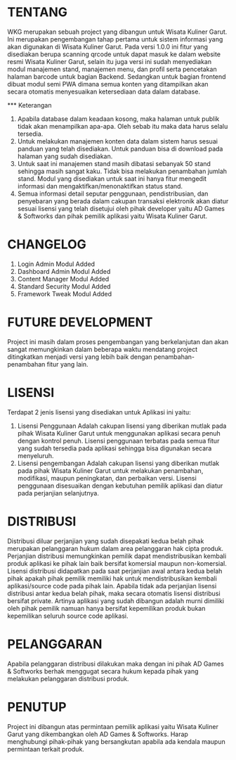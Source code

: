 # TENTANG
WKG merupakan sebuah project yang dibangun untuk Wisata Kuliner Garut. Ini merupakan pengembangan tahap pertama untuk sistem informasi yang akan digunakan di Wisata Kuliner Garut. Pada versi 1.0.0 ini fitur yang disediakan berupa scanning qrcode untuk dapat masuk ke dalam website resmi Wisata Kuliner Garut, selain itu juga versi ini sudah menyediakan modul manajemen stand, manajemen menu, dan profil serta pencetakan halaman barcode untuk bagian Backend. Sedangkan untuk bagian frontend dibuat modul semi PWA dimana semua konten yang ditampilkan akan secara otomatis menyesuaikan ketersediaan data dalam database.

*** Keterangan
1. Apabila database dalam keadaan kosong, maka halaman untuk publik tidak akan menampilkan apa-apa. Oleh sebab itu maka data harus selalu tersedia.
2. Untuk melakukan manajemen konten data dalam sistem harus sesuai panduan yang telah disediakan. Untuk panduan bisa di download pada halaman yang sudah disediakan.
3. Untuk saat ini manajemen stand masih dibatasi sebanyak 50 stand sehingga masih sangat kaku. Tidak bisa melakukan penambahan jumlah stand. Modul yang disediakan untuk saat ini hanya fitur mengedit informasi dan mengaktifkan/menonaktifkan status stand.
4. Semua informasi detail seputar penggunaan, pendistribusian, dan penyebaran yang berada dalam cakupan transaksi elektronik akan diatur sesuai lisensi yang telah disetujui oleh pihak developer yaitu AD Games & Softworks dan pihak pemilik aplikasi yaitu Wisata Kuliner Garut.

# CHANGELOG
1. Login Admin Modul Added
2. Dashboard Admin Modul Added
3. Content Manager Modul Added
4. Standard Security Modul Added
5. Framework Tweak Modul Added

# FUTURE DEVELOPMENT
Project ini masih dalam proses pengembangan yang berkelanjutan dan akan sangat memungkinkan dalam beberapa waktu mendatang project ditingkatkan menjadi versi yang lebih baik dengan penambahan-penambahan fitur yang lain.

# LISENSI
Terdapat 2 jenis lisensi yang disediakan untuk Aplikasi ini yaitu:
1. Lisensi Penggunaan
Adalah cakupan lisensi yang diberikan mutlak pada pihak Wisata Kuliner Garut untuk menggunakan aplikasi secara penuh dengan kontrol penuh. Lisensi penggunaan terbatas pada semua fitur yang sudah tersedia pada aplikasi sehingga bisa digunakan secara menyeluruh.
2. Lisensi pengembangan
Adalah cakupan lisensi yang diberikan mutlak pada pihak Wisata Kuliner Garut untuk melakukan penambahan, modifikasi, maupun peningkatan, dan perbaikan versi. Lisensi penggunaan disesuaikan dengan kebutuhan pemilik aplikasi dan diatur pada perjanjian selanjutnya.

# DISTRIBUSI
Distribusi diluar perjanjian yang sudah disepakati kedua belah pihak merupakan pelanggaran hukum dalam area pelanggaran hak cipta produk. Perjanjian distribusi memungkinkan pemilik dapat mendistribusikan kembali produk aplikasi ke pihak lain baik bersifat komersial maupun non-komersial. Lisensi distribusi didapatkan pada saat perjanjian awal antara kedua belah pihak apakah pihak pemilik memiliki hak untuk mendistribusikan kembali aplikasi/source code pada pihak lain. Apabila tidak ada perjanjian lisensi distribusi antar kedua belah pihak, maka secara otomatis lisensi distribusi bersifat private. Artinya aplikasi yang sudah dibangun adalah murni dimiliki oleh pihak pemilik namuan hanya bersifat kepemilikan produk bukan kepemilikan seluruh source code aplikasi.

# PELANGGARAN
Apabila pelanggaran distribusi dilakukan maka dengan ini pihak AD Games & Softworks berhak menggugat secara hukum kepada pihak yang melakukan pelanggaran distribusi produk.

# PENUTUP
Project ini dibangun atas permintaan pemilik aplikasi yaitu Wisata Kuliner Garut yang dikembangkan oleh AD Games & Softworks. Harap menghubungi pihak-pihak yang bersangkutan apabila ada kendala maupun permintaan terkait produk.
